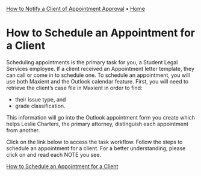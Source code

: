 [How to Notify a Client of Appointment Approval](https://hicketay.github.io/How-to-Notify-a-Client-of-Appointment-Approval/)         • [Home](https://hicketay.github.io/MaxientHelp/)
# How to Schedule an Appointment for a Client

Scheduling appointments is the primary task for you, a Student Legal Services employee. If a client received an Appointment letter template, they can call or come in to schedule one. To schedule an appointment, you will use both Maxient and the Outlook calendar feature. First, you will need to retrieve the client’s case file in Maxient in order to find:

- their issue type, and
- grade classification.

This information will go into the Outlook appointment form you create which helps Leslie Charters, the primary attorney, distinguish each appointment from another.

Click on the link below to access the task workflow. Follow the steps to schedule an appointment for a client. For a better understanding, please click on and read each NOTE you see.

[How to Schedule an Appointment for a Client](https://sway.office.com/YjoVehKqtPwGGoIT?ref=Link) 
